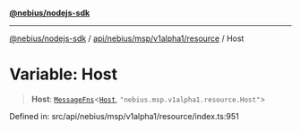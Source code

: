 [**@nebius/nodejs-sdk**](../../../../../../README.md)

***

[@nebius/nodejs-sdk](../../../../../../README.md) / [api/nebius/msp/v1alpha1/resource](../README.md) / Host

# Variable: Host

> **Host**: [`MessageFns`](../../../../../../runtime/protos/core/interfaces/MessageFns.md)\<[`Host`](../interfaces/Host.md), `"nebius.msp.v1alpha1.resource.Host"`\>

Defined in: src/api/nebius/msp/v1alpha1/resource/index.ts:951
